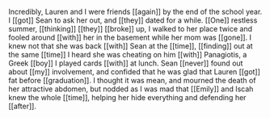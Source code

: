 Incredibly, Lauren and I were friends [[again]] by the end of the school year. I [[got]] Sean to ask her out, and [[they]] dated for a while. [[One]] restless summer, [[thinking]] [[they]] [[broke]] up, I walked to her place twice and fooled around [[with]] her in the basement while her mom was [[gone]]. I knew not that she was back [[with]] Sean at the [[time]], [[finding]] out at the same [[time]] I heard she was cheating on him [[with]] Panagiotis, a Greek [[boy]] I played cards [[with]] at lunch. Sean [[never]] found out about [[my]] involvement, and confided that he was glad that Lauren [[got]] fat before [[graduation]]. I thought it was mean, and mourned the death of her attractive abdomen, but nodded as I was mad that [[Emily]] and Iscah knew the whole [[time]], helping her hide everything and defending her [[after]].  